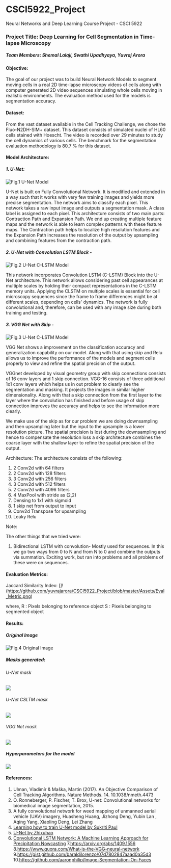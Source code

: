 # CSCI5922_Project
Neural Networks and Deep Learning Course Project - CSCI 5922

### Project Title: Deep Learning for Cell Segmentation in Time-lapse Microscopy
##### Team Members: Shemal Lalaji, Swathi Upadhyaya, Yuvraj Arora 

#### Objective: 

The goal of our project was to build Neural Network Models to segment moving cells in a real 2D time-lapse microscopy videos of cells along with computer generated 2D video sequences simulating whole cells moving in realistic environments. The evaluation method used for the models is segmentation accuracy.

#### Dataset:

From the vast dataset available in the Cell Tracking Challenge, we chose the Fluo-N2DH-SIM+ dataset. This dataset consists of simulated nuclei of HL60 cells stained with Hoescht. The video is recorded over 29 minutes to study the cell dynamics of various cells. The benchmark for the segmentation evaluation methodology is 80.7 % for this dataset.


#### Model Architecture:

##### 1. U-Net:

![Fig.1 U-Net Model](https://github.com/yuvrajarora/CSCI5922_Project/blob/master/Assets/Unet-Model.png)

U-Net is built on Fully Convolutional Network. It is modified and extended in a way such that it works with very few training images and yields more precise segmentation. The network aims to classify each pixel. This network takes a raw input image and outputs a segmentation mask. A class label is assigned to each pixel. This architecture consists of two main parts: Contraction Path and Expansion Path. We end up creating multiple feature maps and the network is able to learn complex patterns with these feature maps. The Contraction path helps to localize high resolution features and the Expansion Path increases the resolution of the output by upsampling and combining features from the contraction path.


##### 2. U-Net with Convolution LSTM Block - 

![Fig.2 U-Net C-LSTM Model](https://github.com/yuvrajarora/CSCI5922_Project/blob/master/Assets/Unet-CLSTM.png)

This network incorporates Convolution LSTM (C-LSTM) Block into the U-Net architecture. This network allows considering past cell appearances at multiple scales by holding their compact representations in the C-LSTM memory units. Applying the CLSTM on multiple scales is essential for cell microscopy sequences since the frame to frame differences might be at different scales, depending on cells' dynamics. The network is fully convolutional and, therefore, can be used with any image size during both training and testing.

##### 3. VGG Net with Skip - 

![Fig.3 U-Net C-LSTM Model](https://github.com/yuvrajarora/CSCI5922_Project/blob/master/Assets/VGG-Net.png)

VGG Net shows a improvement on the classification accuracy and generalization capability on our model. Along with that using skip and Relu  allows us to improve the performance of the models and segment cells properly to view and  refine the spatial precision of the output.

VGGnet developed by visual geometry group with skip connections consists of 16 conv layers and 1 skip connection. VGG-16 consists of three additional 1x1 conv layers which helps us in out problem to clearly see the segmentation and masking.
It projects the images in similar higher dimensionality.
Along with that a skip connection from the first layer to the layer where the convolution has finished and before usage of skip connection improves the accuracy and helps to see the information more clearly.

We make use of the skip as for our problem we are doing downsampling and then upsampling later but the input to the upsample is a lower resolution picture.
The spatial precision is lost during the downsampling and hence to compensate the resolution loss a skip architecture combines the coarse layer with the shallow layer to refine the spatial precision of the output.

Architecture:
The architecture consists of the following:
1. 2 Conv2d with 64 filters
2. 2 Conv2d with 128 filters
3. 3 Conv2d with 256 filters
4. 3 Conv2d with 512 filters
5. 2 Conv2d with 4096 filters
6. 4 MaxPool with stride as (2,2)
7. Densing to 1x1 with sigmoid
8. 1 skip net from output to input
9. Conv2d Transpose for upsampling
10. Leaky Relu

Note:

The other things that we tried were:

1. Bidirectional LSTM with convolution-
Mostly used for sequences. In this we go two ways from 0 to N and from N to 0 and combine the outputs via summation. Exciting work, but ran into problems and all problems of these were on sequences. 

#### Evaluation Metrics:
Jaccard Similarity Index: 
[]!(https://github.com/yuvrajarora/CSCI5922_Project/blob/master/Assets/Eval_Metric.png)

where, 
                  R : Pixels belonging to reference object
                  S : Pixels belonging to segmented object


#### Results:

##### Original Image

![Fig.4 Original Image](https://github.com/yuvrajarora/CSCI5922_Project/blob/master/Assets/Original_Img.png)

##### Masks generated:

###### U-Net mask
![](https://github.com/yuvrajarora/CSCI5922_Project/blob/master/Assets/U-Net_Mask.png)
###### U-Net CSLTM mask
![](https://github.com/yuvrajarora/CSCI5922_Project/blob/master/Assets/ConvLSTM_Mask.png)
###### VGG Net mask
![](https://github.com/yuvrajarora/CSCI5922_Project/blob/master/Assets/VGG-Net_Mask.png)

##### Hyperparameters for the model 
![](https://github.com/yuvrajarora/CSCI5922_Project/blob/master/Assets/Result_Table.png)

#### References:

1. Ulman, Vladimír & Maška, Martin (2017). An Objective Comparison of Cell Tracking Algorithms. Nature Methods. 14. 10.1038/nmeth.4473
2. O. Ronneberger, P. Fischer, T. Brox, U-net: Convolutional networks for biomedical image segmentation, 2015.
3. A fully convolutional network for weed mapping of unmanned aerial vehicle (UAV) imagery, Huasheng Huang, Jizhong Deng, Yubin Lan , Aqing Yang, Xiaoling Deng, Lei Zhang
4. [Learning how to train U-Net model by Sukriti Paul](https://medium.com/coinmonks/learn-how-to-train-u-net-on-your-dataset-8e3f89fbd623)
5. [U-Net by Zhixuhao](https://github.com/zhixuhao/unet)
6. [Convolutional LSTM Network: A Machine Learning Approach for Precipitation Nowcasting](https://papers.nips.cc/paper/5955-convolutional-lstm-network-a-machine-learning-approach-for-precipitation-nowcasting.pdf)
7.https://arxiv.org/abs/1409.1556
8.https://www.quora.com/What-is-the-VGG-neural-network
9.https://gist.github.com/baraldilorenzo/07d7802847aaad0a35d3
10.https://github.com/aaronphilip/Image-Segmentation-On-Faces
